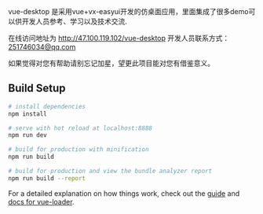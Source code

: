 vue-desktop 是采用vue+vx-easyui开发的仿桌面应用，里面集成了很多demo可以供开发人员参考、学习以及技术交流.

在线访问地址为 http://47.100.119.102/vue-desktop 开发人员联系方式：251746034@qq.com

如果觉得对您有帮助请别忘记加星，望更此项目能对您有借鉴意义。
## Build Setup

``` bash
# install dependencies
npm install

# serve with hot reload at localhost:8888
npm run dev

# build for production with minification
npm run build

# build for production and view the bundle analyzer report
npm run build --report
```

For a detailed explanation on how things work, check out the [guide](http://vuejs-templates.github.io/webpack/) and [docs for vue-loader](http://vuejs.github.io/vue-loader).
